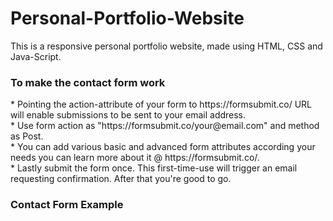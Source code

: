 # Personal-Portfolio-Website
This is a responsive personal portfolio website, made using HTML, CSS and Java-Script. 

<h3><b>To make the contact form work</b></h3>
<p>
* Pointing the action-attribute of your form to https://formsubmit.co/ URL will enable submissions to be sent to your email address. <br>
* Use form action as "https://formsubmit.co/your@email.com" and method as Post. <br>
* You can add various basic and advanced form attributes according your needs you can learn more about it @ https://formsubmit.co/. <br>
* Lastly submit the form once. This first-time-use will trigger an email requesting confirmation. After that you're good to go. <br>
</p>
<h3><b>Contact Form Example</b></h3>

<br>
